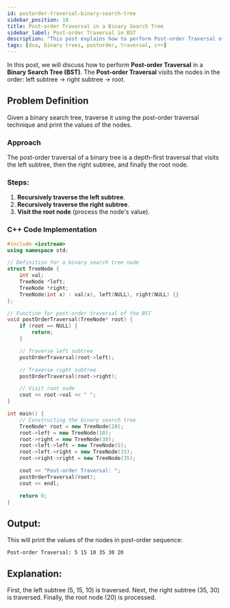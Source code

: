 ```yaml
---
id: postorder-traversal-binary-search-tree
sidebar_position: 18
title: Post-order Traversal in a Binary Search Tree
sidebar_label: Post-order Traversal in BST
description: "This post explains how to perform Post-order Traversal of a Binary Search Tree (BST) in C++, with code examples and detailed explanations "
tags: [dsa, binary trees, postorder, traversal, c++]
---
```


In this post, we will discuss how to perform **Post-order Traversal** in a **Binary Search Tree (BST)**. The **Post-order Traversal** visits the nodes in the order: left subtree → right subtree → root.

## Problem Definition
Given a binary search tree, traverse it using the post-order traversal technique and print the values of the nodes.

### Approach
The post-order traversal of a binary tree is a depth-first traversal that visits the left subtree, then the right subtree, and finally the root node.

### Steps:
1. **Recursively traverse the left subtree**.
2. **Recursively traverse the right subtree**.
3. **Visit the root node** (process the node's value).

### C++ Code Implementation

```cpp
#include <iostream>
using namespace std;

// Definition for a binary search tree node
struct TreeNode {
    int val;
    TreeNode *left;
    TreeNode *right;
    TreeNode(int x) : val(x), left(NULL), right(NULL) {}
};

// Function for post-order traversal of the BST
void postOrderTraversal(TreeNode* root) {
    if (root == NULL) {
        return;
    }

    // Traverse left subtree
    postOrderTraversal(root->left);

    // Traverse right subtree
    postOrderTraversal(root->right);

    // Visit root node
    cout << root->val << " ";
}

int main() {
    // Constructing the binary search tree
    TreeNode* root = new TreeNode(20);
    root->left = new TreeNode(10);
    root->right = new TreeNode(30);
    root->left->left = new TreeNode(5);
    root->left->right = new TreeNode(15);
    root->right->right = new TreeNode(35);

    cout << "Post-order Traversal: ";
    postOrderTraversal(root);
    cout << endl;

    return 0;
}
```

## Output:
This will print the values of the nodes in post-order sequence:

```
Post-order Traversal: 5 15 10 35 30 20
```

## Explanation:
First, the left subtree (5, 15, 10) is traversed.
Next, the right subtree (35, 30) is traversed.
Finally, the root node (20) is processed.
